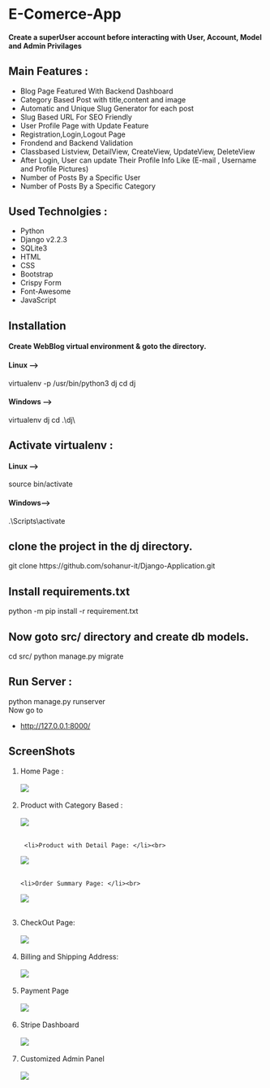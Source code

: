 # E-Comerce-App
<h4>
Create a superUser account before interacting with User, Account, Model and Admin Privilages
</h4>
<h2>
Main Features :
</h2>
<ul>
<li>Blog Page Featured With Backend Dashboard</li>
  <li>Category Based Post with title,content and image </li>
  <li>Automatic and Unique Slug Generator for each post</li>
   <li>Slug Based URL For SEO Friendly</li>
<li>User Profile Page with Update Feature</li>
<li>Registration,Login,Logout Page</li>
<li>Frondend and Backend Validation</li>
<li>Classbased Listview, DetailView, CreateView, UpdateView, DeleteView </li>
<li>After Login, User can update Their Profile Info Like (E-mail , Username and Profile Pictures) </li>
<li>Number of Posts By a Specific User </li>
  <li>Number of Posts By a Specific Category  </li>

</ul>

<h2>
Used Technolgies :
</h2>
<ul>
<li>Python</li>
<li>Django v2.2.3</li>
<li>SQLite3</li>
<li>HTML</li>
<li>CSS</li>
<li>Bootstrap</li>
<li>Crispy Form</li>
<li>Font-Awesome</li>
<li>JavaScript</li>
</ul>

<h2>Installation</h2>
<h4>Create WebBlog virtual environment & goto the directory.
</h4>

<h4>
Linux -->
</h4>
<div>
virtualenv -p /usr/bin/python3 dj
cd dj
</div>



<h4>
Windows -->
</h4>
<div>
virtualenv dj
cd .\dj\
</div>


<h2>Activate virtualenv :</h2>
<h4>Linux -->
</h4>
<div>
source bin/activate
</div>


<h4>Windows--></h4>
<div>
.\Scripts\activate
</div>

<h2>
clone the project in the dj directory.
</h2>

<div>
git clone https://github.com/sohanur-it/Django-Application.git
</div>

<h2>Install requirements.txt
</h2>
<div>
python -m pip install -r requirement.txt
</div>
<h2>
Now goto src/ directory and create db models.
</h2>


<div>
cd src/
python manage.py migrate
</div>

<h2>Run Server :</h2>
<div>
python manage.py runserver
</div>
Now go to<a href="http://127.0.0.1:8000/"><ul><li> http://127.0.0.1:8000/</li></ul> </a>

<h2>ScreenShots</h2>

<ol>
  <li>Home Page : </li><br>
<img src="https://github.com/sohanur-it/E-Comerce-App/blob/master/screenshots/hom1.png"><br><br>

   <li>Product with Category Based : </li><br>
<img src="https://github.com/sohanur-it/E-Comerce-App/blob/master/screenshots/home2.png"><br><br>
  
     <li>Product with Detail Page: </li><br>
<img src="https://github.com/sohanur-it/E-Comerce-App/blob/master/screenshots/home3.png"><br><br>

    <li>Order Summary Page: </li><br>
<img src="https://github.com/sohanur-it/E-Comerce-App/blob/master/screenshots/home4.png"><br><br>

   <li>CheckOut Page: </li><br>
<img src="https://github.com/sohanur-it/E-Comerce-App/blob/master/screenshots/home5.png"><br><br>


   <li>Billing and Shipping Address: </li><br>
<img src="https://github.com/sohanur-it/E-Comerce-App/blob/master/screenshots/home6.png"><br><br>

   <li>Payment Page </li><br>
<img src="https://github.com/sohanur-it/E-Comerce-App/blob/master/screenshots/home7.png"><br><br>

  <li>Stripe Dashboard </li><br>
<img src="https://github.com/sohanur-it/E-Comerce-App/blob/master/screenshots/home8.png"><br><br>

 <li>Customized Admin Panel </li><br>
<img src="https://github.com/sohanur-it/E-Comerce-App/blob/master/screenshots/home9.png"><br><br>


  
</ol>



